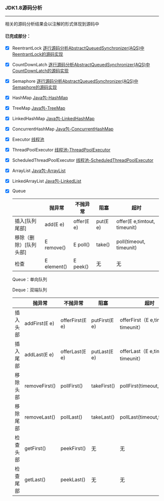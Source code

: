 ### JDK1.8源码分析

------

相关的源码分析结果会以注解的形式体现到源码中

#### 已完成部分：

- [x] ReentrantLock   [逐行源码分析AbstractQueuedSynchronizer(AQS)中ReentrantLock的源码实现](http://www.zcswl7961.com/index.php/2020/12/03/abstractqueuedsynchronizer/)
- [x] CountDownLatch [逐行源码分析AbstractQueuedSynchronizer(AQS)中CountDownLatch的源码实现](http://www.zcswl7961.com/index.php/2020/12/09/aqs-countdownlatch/)
- [x] Semaphore [逐行源码分析AbstractQueuedSynchronizer(AQS)中Semaphore的源码实现](http://www.zcswl7961.com/index.php/2020/12/09/aqs-semaphore/)
- [x] HashMap [Java包-HashMap](https://www.processon.com/view/link/60139ed4079129652cdf9c93)
- [x] TreeMap [Java包-TreeMap](https://www.processon.com/view/link/60139ed4079129652cdf9c93)
- [x] LinkedHashMap [Java包-LinkedHashMap](https://www.processon.com/view/link/60139ed4079129652cdf9c93)
- [x] ConcurrentHashMap [Java包-ConcurrentHashMap](https://www.processon.com/view/link/60139ed4079129652cdf9c93)
- [x] Executor [线程池](https://www.processon.com/view/link/60139f617d9c08426cf87106)
- [x] ThreadPoolExecutor [线程池-ThreadPoolExecutor](https://www.processon.com/view/link/60139f617d9c08426cf87106)
- [x] ScheduledThreadPoolExecutor [线程池-ScheduledThreadPoolExecutor](https://www.processon.com/view/link/60139f617d9c08426cf87106)
- [x] ArrayList [Java包-ArrayList](https://www.processon.com/view/link/60139f617d9c08426cf87106)
- [x] LinkedArrayList [Java包-LinkedList](https://www.processon.com/view/link/60139f617d9c08426cf87106)
- [x] Queue 

  |                        | 抛异常      | 不抛异常   | 阻塞     | 超时                         |
  | ---------------------- | ----------- | ---------- | -------- | ---------------------------- |
  | 插入[队列尾部]         | add(E e)    | offer(E e) | put(E e) | offer(E e,timtout, timeunit) |
  | 移除（删除）[队列头部] | E remove()  | E poll()   | take()   | poll(timeout, timeunit)      |
  | 检查                   | E element() | E peek()   | 无       | 无                           |

  Queue：单向队列

  Deque：双端队列

  |          | 抛异常        | 不抛异常        | 阻塞          | 超时                                |
  | -------- | ------------- | --------------- | ------------- | ----------------------------------- |
  | 插入头部 | addFirst(E e) | offerFirst(E e) | putFirst(E e) | offerFirst（E e,timeout, timeunit） |
  | 插入尾部 | addLast(E e)  | offerLast(E e)  | putLast(E e)  | offerLast（E e,timeout, timeunit）  |
  | 移除头部 | removeFirst() | pollFirst()     | takeFirst()   | pollFirst(timeout,timeunit)         |
  | 移除尾部 | removeLast()  | pollLast()      | takeLast()    | pollLast(timeout,timeunit)          |
  | 检查头部 | getFirst()    | peekFirst()     | 无            | 无                                  |
  | 检查尾部 | getLast()     | peekLast()      | 无            | 无                                  |